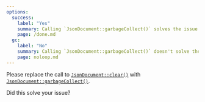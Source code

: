 ```yaml
---
options:
  success:
    label: "Yes"
    summary: Calling `JsonDocument::garbageCollect()` solves the issue
    page: /done.md
  gc:
    label: "No"
    summary: Calling `JsonDocument::garbageCollect()` doesn't solve the issue
    page: noloop.md
---
```


Please replace the call to [`JsonDocument::clear()`](/v6/api/jsondocument/clear/) with [`JsonDocument::garbageCollect()`](/v6/api/jsondocument/garbagecollect/).

Did this solve your issue?